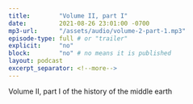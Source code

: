 ```yaml
---
title:        "Volume II, part I"
date:         2021-08-26 23:01:00 -0700
mp3-url:      "/assets/audio/volume-2-part-1.mp3"
episode-type: full # or "trailer"
explicit:     "no"
block:        "no" # no means it is published
layout: podcast
excerpt_separator: <!--more-->
---
```


<!--more-->

Volume II, part I of the history of the middle earth
